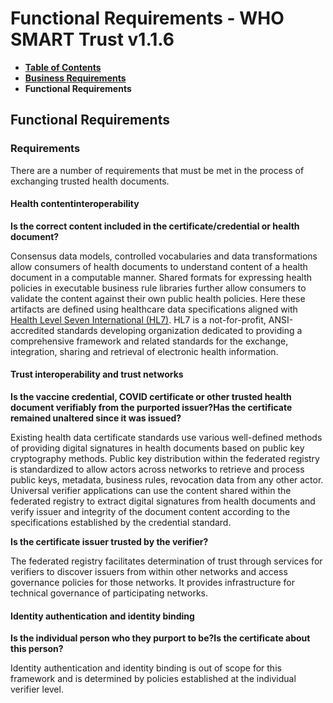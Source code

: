 # Functional Requirements - WHO SMART Trust v1.1.6

* [**Table of Contents**](toc.md)
* [**Business Requirements**](business_requirements.md)
* **Functional Requirements**

## Functional Requirements

### Requirements

There are a number of requirements that must be met in the process of exchanging trusted health documents.

#### Health content​ interoperability

**Is the correct content included in the certificate/credential or health document?​**

Consensus data models, controlled vocabularies and data transformations allow consumers of health documents to understand content of a health document in a computable manner. Shared formats for expressing health policies in executable business rule libraries further allow consumers to validate the content against their own public health policies. Here these artifacts are defined using healthcare data specifications aligned with [Health Level Seven International (HL7)](https://www.hl7.org/). HL7 is a not-for-profit, ANSI-accredited standards developing organization dedicated to providing a comprehensive framework and related standards for the exchange, integration, sharing and retrieval of electronic health information.

#### Trust interoperability and trust networks​

**Is the vaccine credential, COVID certificate or other trusted health document verifiably from the purported issuer?​**
 **Has the certificate remained unaltered since it was issued?​**

Existing health data certificate standards use various well-defined methods of providing digital signatures in health documents based on public key cryptography methods. Public key distribution within the federated registry is standardized to allow actors across networks to retrieve and process public keys, metadata, business rules, revocation data from any other actor. Universal verifier applications can use the content shared within the federated registry to extract digital signatures from health documents and verify issuer and integrity of the document content according to the specifications established by the credential standard.

**Is the certificate issuer trusted by the verifier?​**

The federated registry facilitates determination of trust through services for verifiers to discover issuers from within other networks and access governance policies for those networks. It provides infrastructure for technical governance of participating networks.

#### Identity authentication and identity binding

**Is the individual person who they purport to be?​**
 **Is the certificate about this person?​**

Identity authentication and identity binding is out of scope for this framework and is determined by policies established at the individual verifier level.

